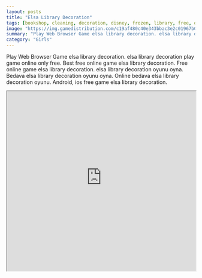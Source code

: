 ```yaml
---
layout: posts
title: "Elsa Library Decoration"
tags: [bookshop, cleaning, decoration, disney, frozen, library, free, online, games, oyna, game, free, games, play, play, games]
image: "https://img.gamedistribution.com/c19af480c40e343bbac3e2c01967b09f.jpg"
summary: "Play Web Browser Game elsa library decoration. elsa library decoration play game online only free. Best free online game elsa library decoration. Free online game elsa library decoration. elsa library decoration oyunu oyna. Bedava elsa library decoration oyunu oyna. Online bedava elsa library decoration oyunu. Android, ios free game elsa library decoration."
category: "Girls"
---
```


Play Web Browser Game elsa library decoration. elsa library decoration play game online only free. Best free online game elsa library decoration. Free online game elsa library decoration. elsa library decoration oyunu oyna. Bedava elsa library decoration oyunu oyna. Online bedava elsa library decoration oyunu. Android, ios free game elsa library decoration.

<iframe width="100%" height="480px;" src="https://flash.gamedistribution.com?game=c19af480c40e343bbac3e2c01967b09f"></iframe>